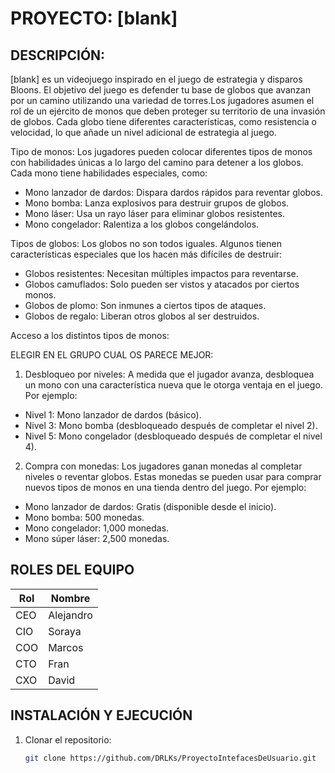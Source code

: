 # PROYECTO: [blank]

## DESCRIPCIÓN:
[blank] es un videojuego inspirado en el  juego de estrategia y disparos Bloons. El objetivo del juego es defender tu base de globos que avanzan por un camino utilizando una variedad de torres.Los jugadores asumen el rol de un ejército de monos que deben proteger su territorio de una invasión de globos. Cada globo tiene diferentes características, como resistencia o velocidad, lo que añade un nivel adicional de estrategia al juego.

Tipo de monos:
Los jugadores pueden colocar diferentes tipos de monos con habilidades únicas a lo largo del camino para detener a los globos. Cada mono tiene habilidades especiales, como:
- Mono lanzador de dardos: Dispara dardos rápidos para reventar globos.
- Mono bomba: Lanza explosivos para destruir grupos de globos.
- Mono láser: Usa un rayo láser para eliminar globos resistentes.
- Mono congelador: Ralentiza a los globos congelándolos.

Tipos de globos:
Los globos no son todos iguales. Algunos tienen características especiales que los hacen más difíciles de destruir:
- Globos resistentes: Necesitan múltiples impactos para reventarse.
- Globos camuflados: Solo pueden ser vistos y atacados por ciertos monos.
- Globos de plomo: Son inmunes a ciertos tipos de ataques.
- Globos de regalo: Liberan otros globos al ser destruidos.

Acceso a los distintos tipos de monos:

ELEGIR EN EL GRUPO CUAL OS PARECE MEJOR:
1) Desbloqueo por niveles: A medida que el jugador avanza, desbloquea un mono con una característica nueva que le otorga ventaja en el juego. Por ejemplo:
- Nivel 1: Mono lanzador de dardos (básico).
- Nivel 3: Mono bomba (desbloqueado después de completar el nivel 2).
- Nivel 5: Mono congelador (desbloqueado después de completar el nivel 4).

 2) Compra con monedas: Los jugadores ganan monedas al completar niveles o reventar globos. Estas monedas se pueden usar para comprar nuevos tipos de monos en una tienda dentro del juego. Por ejemplo:
   - Mono lanzador de dardos: Gratis (disponible desde el inicio).
   - Mono bomba: 500 monedas.
   - Mono congelador: 1,000 monedas.
   - Mono súper láser: 2,500 monedas.

## ROLES DEL EQUIPO
| Rol  | Nombre |
|------|--------|
| CEO  | Alejandro |
| CIO  | Soraya |
| COO  | Marcos |
| CTO  | Fran |
| CXO  | David |

## INSTALACIÓN Y EJECUCIÓN
1. Clonar el repositorio:
   ```sh
   git clone https://github.com/DRLKs/ProyectoIntefacesDeUsuario.git
